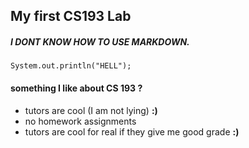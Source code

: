 ##  My first CS193 Lab
##### I DONT KNOW HOW TO USE MARKDOWN.
```code
System.out.println("HELL");
```
#### something I like about CS 193 ? 
* tutors are cool (I am not lying) **:)**
* no homework assignments 
* tutors are cool for real if they give me good grade **:)**
